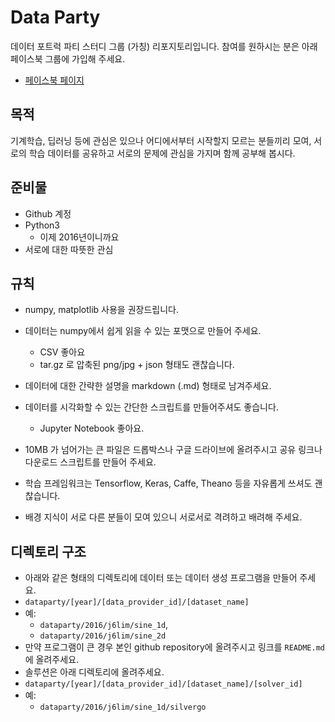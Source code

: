 # Data Party

데이터 포트럭 파티 스터디 그룹 (가칭) 리포지토리입니다.
참여를 원하시는 분은 아래 페이스북 그룹에 가입해 주세요.

 * [페이스북 페이지][fb-potluck]

## 목적

기계학습, 딥러닝 등에 관심은 있으나 어디에서부터 시작할지 모르는 분들끼리 모여, 서로의 학습 데이터를 공유하고 서로의 문제에 관심을 가지며 함께 공부해 봅시다.

## 준비물

 * Github 계정
 * Python3
   * 이제 2016년이니까요
 * 서로에 대한 따뜻한 관심

## 규칙

 * numpy, matplotlib 사용을 권장드립니다.
 * 데이터는 numpy에서 쉽게 읽을 수 있는 포맷으로 만들어 주세요.
   * CSV 좋아요
   * tar.gz 로 압축된 png/jpg + json 형태도 괜찮습니다.
 * 데이터에 대한 간략한 설명을 markdown (.md) 형태로 남겨주세요.
 * 데이터를 시각화할 수 있는 간단한 스크립트를 만들어주셔도 좋습니다.
   * Jupyter Notebook 좋아요.
 * 10MB 가 넘어가는 큰 파일은 드롭박스나 구글 드라이브에 올려주시고 공유 링크나 다운로드 스크립트를 만들어 주세요.
 * 학습 프레임워크는 Tensorflow, Keras, Caffe, Theano 등을 자유롭게 쓰셔도 괜찮습니다.

 * 배경 지식이 서로 다른 분들이 모여 있으니 서로서로 격려하고 배려해 주세요.

## 디렉토리 구조

 * 아래와 같은 형태의 디렉토리에 데이터 또는 데이터 생성 프로그램을 만들어 주세요.
  * `dataparty/[year]/[data_provider_id]/[dataset_name]`
  * 예:
    * `dataparty/2016/j6lim/sine_1d`,
    * `dataparty/2016/j6lim/sine_2d`
  * 만약 프로그램이 큰 경우 본인 github repository에 올려주시고 링크를 `README.md` 에 올려주세요.
 * 솔루션은 아래 디렉토리에 올려주세요.
  * `dataparty/[year]/[data_provider_id]/[dataset_name]/[solver_id]`
  * 예:
    * `dataparty/2016/j6lim/sine_1d/silvergo`

[fb-potluck]: https://www.facebook.com/groups/datapotluckparty/

